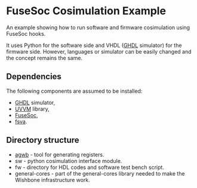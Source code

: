 # FuseSoc Cosimulation Example

An example showing how to run software and firmware cosimulation using FuseSoc hooks.

It uses Python for the software side and VHDL ([GHDL](https://github.com/ghdl/ghdl) simulator) for the firmware side.
However, languages or simulator can be easily changed and the concept remains the same.

## Dependencies

The following components are assumed to be installed:

- [GHDL](https://github.com/ghdl/ghdl) simulator,
- [UVVM](https://github.com/UVVM/UVVM) library,
- [FuseSoc](https://github.com/olofk/fusesoc),
- [fsva](https://github.com/m-kru/fsva).

## Directory structure

- [agwb](https://github.com/wzab/agwb) - tool for generating registers.
- sw - python cosimulation interface module.
- fw - directory for HDL codes and software test bench script.
- general-cores - part of the general-cores library needed to make the Wishbone infrastructure work.
